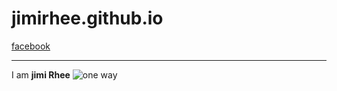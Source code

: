 jimirhee.github.io
==================
[facebook](https://www.facebook.com/)
__________________
I am **jimi Rhee**
![one way](http://eofdreams.com/data_images/dreams/hell/hell-07.jpg)

